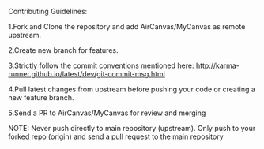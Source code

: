 Contributing Guidelines:

1.Fork and Clone the repository and add AirCanvas/MyCanvas as remote upstream.

2.Create new branch for features.

3.Strictly follow the commit conventions mentioned here: http://karma-runner.github.io/latest/dev/git-commit-msg.html

4.Pull latest changes from upstream before pushing your code or creating a new feature branch.

5.Send a PR to  AirCanvas/MyCanvas for review and merging

NOTE: Never push directly to main repository (upstream). Only push to your forked repo (origin) and send a pull request to the main repository
